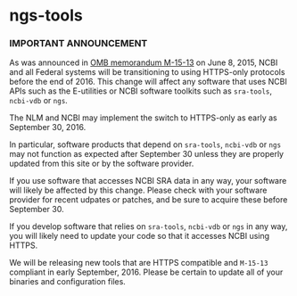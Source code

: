 ngs-tools
===

### IMPORTANT ANNOUNCEMENT
As was announced in [OMB memorandum M-15-13](https://www.whitehouse.gov/sites/default/files/omb/memoranda/2015/m-15-13.pdf) on June 8, 2015, NCBI and all Federal systems will be transitioning to using HTTPS-only protocols before the end of 2016. This change will affect any software that uses NCBI APIs such as the E-utilities or NCBI software toolkits such as `sra-tools`, `ncbi-vdb` or `ngs`.

The NLM and NCBI may implement the switch to HTTPS-only as early as September 30, 2016.

In particular, software products that depend on `sra-tools`, `ncbi-vdb` or `ngs` may not function as expected after September 30 unless they are properly updated from this site or by the software provider.

If you use software that accesses NCBI SRA data in any way, your software will likely be affected by this change. Please check with your software provider for recent udpates or patches, and be sure to acquire these before September 30.
 
If you develop software that relies on `sra-tools`, `ncbi-vdb` or `ngs` in any way, you will likely need to update your code so that it accesses NCBI using HTTPS.

We will be releasing new tools that are HTTPS compatible and `M-15-13` compliant in early September, 2016. Please be certain to update all of your binaries and configuration files.

